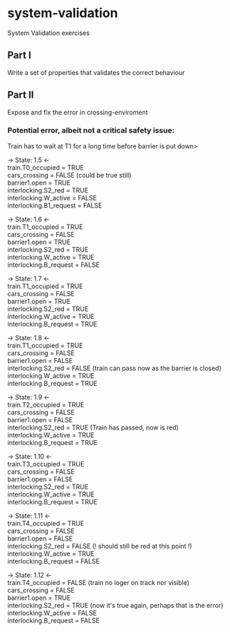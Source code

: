 # system-validation
System Validation exercises

## Part I
Write a set of properties that validates the correct behaviour 

## Part II
Expose and fix the error in crossing-enviroment

### Potential error, albeit not a critical safety issue:
Train has to wait at T1 for a long time before barrier is put down>   

-> State: 1.5 <-  
train.T0_occupied = TRUE  
cars_crossing = FALSE (could be true still)  
barrier1.open = TRUE  
interlocking.S2_red = TRUE  
interlocking.W_active = FALSE  
interlocking.B1_request = FALSE  

-> State: 1.6 <-  
train.T1_occupied = TRUE  
cars_crossing = FALSE  
barrier1.open = TRUE  
interlocking.S2_red = TRUE  
interlocking.W_active = TRUE  
interlocking.B_request = FALSE  

-> State: 1.7 <-  
train.T1_occupied = TRUE  
cars_crossing = FALSE  
barrier1.open = TRUE  
interlocking.S2_red = TRUE  
interlocking.W_active = TRUE  
interlocking.B_request = TRUE  

-> State: 1.8 <-  
train.T1_occupied = TRUE  
cars_crossing = FALSE  
barrier1.open = FALSE  
interlocking.S2_red = FALSE  (train can pass now as the barrier is closed)  
interlocking.W_active = TRUE  
interlocking.B_request = TRUE  

-> State: 1.9 <-  
train.T2_occupied = TRUE  
cars_crossing = FALSE  
barrier1.open = FALSE  
interlocking.S2_red = TRUE  (Train has passed, now is red)  
interlocking.W_active = TRUE  
interlocking.B_request = TRUE  

-> State: 1.10 <-  
train.T3_occupied = TRUE  
cars_crossing = FALSE  
barrier1.open = FALSE  
interlocking.S2_red = TRUE  
interlocking.W_active = TRUE  
interlocking.B_request = TRUE

-> State: 1.11 <-  
train.T4_occupied = TRUE  
cars_crossing = FALSE  
barrier1.open = FALSE  
interlocking.S2_red = FALSE  (! should still be red at this point !)  
interlocking.W_active = TRUE  
interlocking.B_request = FALSE  

-> State: 1.12 <-  
train.T4_occupied = FALSE (train no loger on track nor visible)  
cars_crossing = FALSE  
barrier1.open = TRUE  
interlocking.S2_red = TRUE  (now it's true again, perhaps that is the error)
interlocking.W_active = FALSE  
interlocking.B_request = FALSE  






